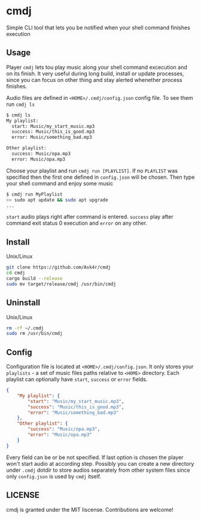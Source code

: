 # cmdj

Simple CLI tool that lets you be notified when your shell command finishes execution

## Usage

Player `cmdj` lets tou play music along your shell command excecution and on its finish. It very useful during long build, install or update
processes, since you can focus on other thing and stay alerted whenether process finishes.

Audio files are defined in `<HOME>/.cmdj/config.json` config file. To see them run `cmdj ls`

```sh
$ cmdj ls
My playlist:
  start: Music/my_start_music.mp3
  success: Music/this_is_good.mp3
  error: Music/something_bad.mp3

Other playlist:
  success: Music/opa.mp3
  error: Music/opa.mp3

```

Choose your playlist and run `cmdj run [PLAYLIST]`. If no `PLAYLIST` was specified then the first
one defined in `config.json` will be chosen. Then type your shell command and enjoy some music

```sh
$ cmdj run MyPlaylist
>> sudo apt update && sudo apt upgrade
...

```

`start` audio plays right after command is entered. `success` play after command exit status 0 execution and `error` on any other.

## Install

Unix/Linux
```sh
git clone https://github.com/Ask4r/cmdj
cd cmdj
cargo build --release
sudo mv target/release/cmdj /usr/bin/cmdj
```

## Uninstall

Unix/Linux
```sh
rm -rf ~/.cmdj
sudo rm /usr/bin/cmdj
```

## Config

Configuration file is located at `<HOME>/.cmdj/config.json`. It only stores your `playlists` - a set of music files paths relative
to `<HOME>` directory. Each playlist can optionally have `start`, `success` or `error` fields.

```json
{
    "My playlist": {
        "start": "Music/my_start_music.mp3",
        "success": "Music/this_is_good.mp3",
        "error": "Music/something_bad.mp3"
    },
    "Other playlist": {
        "success": "Music/opa.mp3",
        "error": "Music/opa.mp3"
    }
}
```

Every field can be or be not specified. If last option is chosen the player won't start audio at according step.
Possibly you can create a new directory under `.cmdj` dotdir to store audios separately from other system files
since only `config.json` is used by `cmdj` itself.

## LICENSE
cmdj is granted under the MIT liscense. Contributions are welcome!
